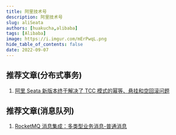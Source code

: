 ```yaml
---
title: 阿里技术号
description: 阿里技术号
slug: aliSeata
authors: [huakucha,alibaba]
tags: [Alibaba]
image: https://i.imgur.com/mErPwqL.png
hide_table_of_contents: false
date: 2022-09-07
---
```


## 推荐文章(分布式事务)

1. [阿里 Seata 新版本终于解决了 TCC 模式的幂等、悬挂和空回滚问题](https://juejin.cn/post/7139824265825615885#heading-8)


## 推荐文章(消息队列)

1. [RocketMQ 消息集成：多类型业务消息-普通消息](https://juejin.cn/post/7139827799795171359)
